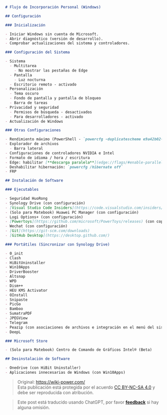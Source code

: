```markdown
# Flujo de Incorporación Personal (Windows)

## Configuración

### Inicialización

- Iniciar Windows sin cuenta de Microsoft.
- Abrir diagnóstico (versión de desarrollo).
- Comprobar actualizaciones del sistema y controladores.

### Configuración del Sistema

- Sistema
  - Multitarea
    - No mostrar las pestañas de Edge
  - Pantalla
    - Luz nocturna
  - Escritorio remoto - activado
- Personalización
  - Tema oscuro
  - Fondo de pantalla y pantalla de bloqueo
  - Barra de tareas
- Privacidad y seguridad
  - Permisos de búsqueda - desactivados
  - Para desarrolladores - activado
- Actualización de Windows

### Otras Configuraciones

- Rendimiento máximo (PowerShell - `powercfg -duplicatescheme e9a42b02-d5df-448d-aa00-03f14749eb61`)
- Explorador de archivos
  - Barra lateral
- Configuraciones de controladores NVIDIA e Intel
- Formato de idioma / hora / escritura
- Edge: habilitar [**descarga paralela**](edge://flags/#enable-parallel-downloading)
- Deshabilitar hibernación: `powercfg /hibernate off`
- FRP

## Instalación de Software

### Ejecutables

- Seguridad HuoRong
- Synology Drive (con configuración)
- [Visual Studio Code Insiders](https://code.visualstudio.com/insiders/) (con configuración)
- (Solo para Matebook) Huawei PC Manager (con configuración)
- Logi Options+ (con configuración)
- [Powertoys](https://github.com/microsoft/PowerToys/releases) (con copia de seguridad)
- Wechat (con configuración)
- [Git](https://git-scm.com/downloads)
- [GitHub Desktop](https://desktop.github.com/)

### Portátiles (Sincronizar con Synology Drive)

- 0_init
- Clash
- HiBitUninstaller
- Win10Apps
- DriverBooster
- Altsnap
- WPD
- Dism++
- HEU KMS Activator
- OInstall
- Snipaste
- PicGo
- Bamboo
- SumatraPDF
- JPEGView
- Telegram
- Peazip (con asociaciones de archivos e integración en el menú del sistema)
- DeepL

### Microsoft Store

- (Solo para Matebook) Centro de Comando de Gráficos Intel® (Beta)

## Desinstalación de Software

- Onedrive (con HiBit Uninstaller)
- Aplicaciones innecesarias de Windows (con Win10Apps)
```

> Original: <https://wiki-power.com/>  
> Esta publicación está protegida por el acuerdo [CC BY-NC-SA 4.0](https://creativecommons.org/licenses/by/4.0/deed.en) y debe ser reproducida con atribución.

> Este post está traducido usando ChatGPT, por favor [**feedback**](https://github.com/linyuxuanlin/Wiki_MkDocs/issues/new) si hay alguna omisión.